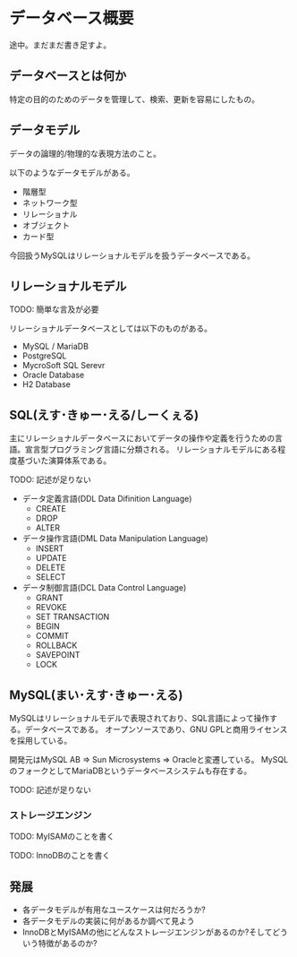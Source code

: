 # データベース概要

途中。まだまだ書き足すよ。

## データベースとは何か

特定の目的のためのデータを管理して、検索、更新を容易にしたもの。


## データモデル

データの論理的/物理的な表現方法のこと。

以下のようなデータモデルがある。

- 階層型
- ネットワーク型
- リレーショナル
- オブジェクト
- カード型

今回扱うMySQLはリレーショナルモデルを扱うデータベースである。

## リレーショナルモデル

TODO: 簡単な言及が必要


リレーショナルデータベースとしては以下のものがある。

- MySQL / MariaDB
- PostgreSQL
- MycroSoft SQL Serevr
- Oracle Database
- H2 Database


## SQL(えす･きゅー･える/しーくぇる)

主にリレーショナルデータベースにおいてデータの操作や定義を行うための言語。宣言型プログラミング言語に分類される。
リレーショナルモデルにある程度基づいた演算体系である。

TODO: 記述が足りない

- データ定義言語(DDL Data Difinition Language)
    - CREATE
    - DROP
    - ALTER
- データ操作言語(DML Data Manipulation Language)
    - INSERT
    - UPDATE
    - DELETE
    - SELECT
- データ制御言語(DCL Data Control Language)
    - GRANT
    - REVOKE
    - SET TRANSACTION
    - BEGIN
    - COMMIT
    - ROLLBACK
    - SAVEPOINT
    - LOCK

## MySQL(まい･えす･きゅー･える)

MySQLはリレーショナルモデルで表現されており、SQL言語によって操作する。データベースである。
オープンソースであり、GNU GPLと商用ライセンスを採用している。

開発元はMySQL AB => Sun Microsystems => Oracleと変遷している。
MySQLのフォークとしてMariaDBというデータベースシステムも存在する。

TODO: 記述が足りない

### ストレージエンジン


TODO: MyISAMのことを書く

TODO: InnoDBのことを書く


## 発展

- 各データモデルが有用なユースケースは何だろうか?
- 各データモデルの実装に何があるか調べて見よう
- InnoDBとMyISAMの他にどんなストレージエンジンがあるのか?そしてどういう特徴があるのか?


